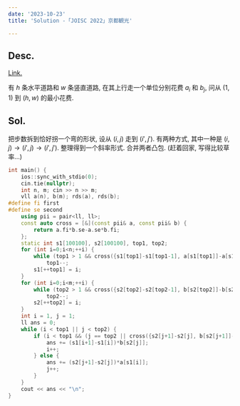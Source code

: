 ```yaml
---
date: '2023-10-23'
title: 'Solution -「JOISC 2022」京都観光'

---
```


## Desc.

[Link.](https://loj.ac/p/3686)

有 $h$ 条水平道路和 $w$ 条竖直道路, 在其上行走一个单位分别花费 $a_i$ 和 $b_j$, 问从 $(1, 1)$ 到 $(h, w)$ 的最小花费.

## Sol.

把步数拆到恰好拐一个弯的形状, 设从 $(i, j)$ 走到 $(i', j')$. 有两种方式, 其中一种是 $(i, j) \rightarrow (i', j) \rightarrow (i', j')$. 整理得到一个斜率形式. 合并两者凸包. (赶着回家, 写得比较草率...)

```cpp
int main() {
    ios::sync_with_stdio(0);
    cin.tie(nullptr);
    int n, m; cin >> n >> m;
    vll a(n), b(m); rds(a), rds(b);
#define fi first
#define se second
    using pii = pair<ll, ll>;
    const auto cross = [&](const pii& a, const pii& b) {
        return a.fi*b.se-a.se*b.fi;
    };
    static int s1[100100], s2[100100], top1, top2;
    for (int i=0;i<n;++i) {
        while (top1 > 1 && cross({s1[top1]-s1[top1-1], a[s1[top1]]-a[s1[top1-1]]}, {i-s1[top1], a[i]-a[s1[top1]]}) < 0)
            top1--;
        s1[++top1] = i;
    }
    for (int i=0;i<m;++i) {
        while (top2 > 1 && cross({s2[top2]-s2[top2-1], b[s2[top2]]-b[s2[top2-1]]}, {i-s2[top2], b[i]-b[s2[top2]]}) < 0)
            top2--;
        s2[++top2] = i;
    }
    int i = 1, j = 1;
    ll ans = 0;
    while (i < top1 || j < top2) {
        if (i < top1 && (j == top2 || cross({s2[j+1]-s2[j], b[s2[j+1]]-b[s2[j]]}, {s1[i+1]-s1[i], a[s1[i+1]]-a[s1[i]]}) < 0)) {
            ans += (s1[i+1]-s1[i])*b[s2[j]];
            i++;
        } else {
            ans += (s2[j+1]-s2[j])*a[s1[i]];
            j++;
        }
    }
    cout << ans << "\n";
}
```